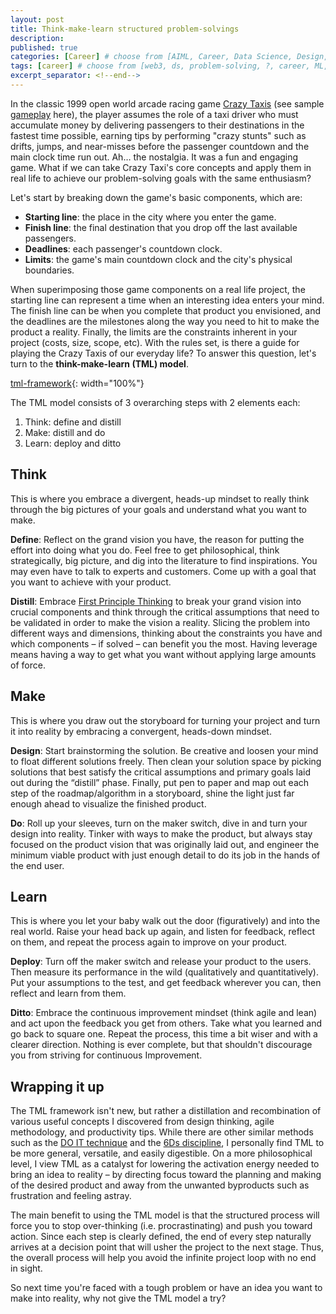```yaml
---
layout: post
title: Think-make-learn structured problem-solvings
description: 
published: true
categories: [Career] # choose from [AIML, Career, Data Science, Design, Diagrams, Guides, Product, Research, Web3]
tags: [career] # choose from [web3, ds, problem-solving, ?, career, ML, data science, thoughts, trends, products, Misc]
excerpt_separator: <!--end-->
---
```


In the classic 1999 open world arcade racing game [Crazy Taxis](https://en.wikipedia.org/wiki/Crazy_Taxi) (see sample [gameplay](https://youtu.be/qjIGkv0_dEM?t=164) here), the player assumes the role of a taxi driver who must accumulate money by delivering passengers to their destinations in the fastest time possible, earning tips by performing "crazy stunts" such as drifts, jumps, and near-misses before the passenger countdown and the main clock time run out. Ah… the nostalgia. It was a fun and engaging game. What if we can take Crazy Taxi's core concepts and apply them in real life to achieve our problem-solving goals with the same enthusiasm? <!--end-->

Let's start by breaking down the game's basic components, which are: 

* **Starting line**: the place in the city where you enter the game.
* **Finish line**: the final destination that you drop off the last available passengers.
* **Deadlines**: each passenger's countdown clock.
* **Limits**: the game's main countdown clock and the city's physical boundaries.

When superimposing those game components on a real life project, the starting line can represent a time when an interesting idea enters your mind. The finish line can be when you complete that product you envisioned, and the deadlines are the milestones along the way you need to hit to make the product a reality. Finally, the limits are the constraints inherent in your project (costs, size, scope, etc). With the rules set, is there a guide for playing the Crazy Taxis of our everyday life? To answer this question, let's turn to the **think-make-learn (TML) model**.

[tml-framework](/static/imgs/tml-framework.png){: width="100%"}

The TML model consists of 3 overarching steps with 2 elements each:


1. Think: define and distill
2. Make: distill and do
3. Learn: deploy and ditto

## Think

This is where you embrace a divergent, heads-up mindset to really think through the big pictures of your goals and understand what you want to make. 

**Define**: Reflect on the grand vision you have, the reason for putting the effort into doing what you do. Feel free to get philosophical, think strategically, big picture, and dig into the literature to find inspirations. You may even have to talk to experts and customers. Come up with a goal that you want to achieve with your product.  

**Distill**: Embrace [First Principle Thinking](https://modelthinkers.com/mental-model/first-principle-thinking) to break your grand vision into crucial components and think through the critical assumptions that need to be validated in order to make the vision a reality. Slicing the problem into different ways and dimensions, thinking about the constraints you have and which components – if solved – can benefit you the most. Having leverage means having a way to get what you want without applying large amounts of force.


## Make

This is where you draw out the storyboard for turning your project and turn it into reality by embracing a convergent, heads-down mindset.

**Design**: Start brainstorming the solution. Be creative and loosen your mind to float different solutions freely. Then clean your solution space by picking solutions that best satisfy the critical assumptions and primary goals laid out during the “distill” phase. Finally, put pen to paper and map out each step of the roadmap/algorithm in a storyboard, shine the light just far enough ahead to visualize the finished product.

**Do**: Roll up your sleeves, turn on the maker switch, dive in and turn your design into reality. Tinker with ways to make the product, but always stay focused on the product vision that was originally laid out, and engineer the minimum viable product with just enough detail to do its job in the hands of the end user.  


## Learn

This is where you let your baby walk out the door (figuratively) and into the real world. Raise your head back up again, and listen for feedback, reflect on them, and repeat the process again to improve on your product. 

**Deploy**: Turn off the maker switch and release your product to the users. Then measure its performance in the wild (qualitatively and quantitatively). Put your assumptions to the test, and get feedback wherever you can, then reflect and learn from them. 

**Ditto**: Embrace the continuous improvement mindset (think agile and lean) and act upon the feedback you get from others. Take what you learned and go back to square one. Repeat the process, this time a bit wiser and with a clearer direction. Nothing is ever complete, but that shouldn't discourage you from striving for continuous Improvement. 


## Wrapping it up

The TML framework isn't new, but rather a distillation and recombination of various useful concepts I discovered from design thinking, agile methodology, and productivity tips. While there are other similar methods such as the [DO IT technique](https://members.optusnet.com.au/~charles57/Creative/Techniques/do_it.htm) and the [6Ds discipline](https://the6ds.com/what-are-the-6ds/?v=7516fd43adaa), I personally find TML to be more general, versatile, and easily digestible. On a more philosophical level, I view TML as a catalyst for lowering the activation energy needed to bring an idea to reality – by directing focus toward the planning and making of the desired product and away from the unwanted byproducts such as frustration and feeling astray.

The main benefit to using the TML model is that the structured process will force you to stop over-thinking (i.e. procrastinating) and push you toward action. Since each step is clearly defined, the end of every step naturally arrives at a decision point that will usher the project to the next stage. Thus, the overall process will help you avoid the infinite project loop with no end in sight. 

So next time you're faced with a tough problem or have an idea you want to make into reality, why not give the TML model a try?
